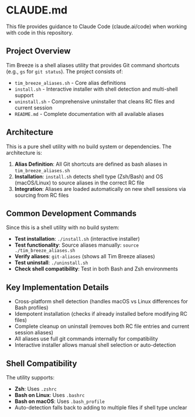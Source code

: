 # CLAUDE.md

This file provides guidance to Claude Code (claude.ai/code) when working with code in this repository.

## Project Overview

Tim Breeze is a shell aliases utility that provides Git command shortcuts (e.g., `gs` for `git status`). The project consists of:

- `tim_breeze_aliases.sh` - Core alias definitions
- `install.sh` - Interactive installer with shell detection and multi-shell support
- `uninstall.sh` - Comprehensive uninstaller that cleans RC files and current session
- `README.md` - Complete documentation with all available aliases

## Architecture

This is a pure shell utility with no build system or dependencies. The architecture is:

1. **Alias Definition**: All Git shortcuts are defined as bash aliases in `tim_breeze_aliases.sh`
2. **Installation**: `install.sh` detects shell type (Zsh/Bash) and OS (macOS/Linux) to source aliases in the correct RC file
3. **Integration**: Aliases are loaded automatically on new shell sessions via sourcing from RC files

## Common Development Commands

Since this is a shell utility with no build system:

- **Test installation**: `./install.sh` (interactive installer)
- **Test functionality**: Source aliases manually: `source ./tim_breeze_aliases.sh`
- **Verify aliases**: `git-aliases` (shows all Tim Breeze aliases)
- **Test uninstall**: `./uninstall.sh`
- **Check shell compatibility**: Test in both Bash and Zsh environments

## Key Implementation Details

- Cross-platform shell detection (handles macOS vs Linux differences for Bash profiles)
- Idempotent installation (checks if already installed before modifying RC files)
- Complete cleanup on uninstall (removes both RC file entries and current session aliases)
- All aliases use full git commands internally for compatibility
- Interactive installer allows manual shell selection or auto-detection

## Shell Compatibility

The utility supports:
- **Zsh**: Uses `.zshrc`
- **Bash on Linux**: Uses `.bashrc`  
- **Bash on macOS**: Uses `.bash_profile`
- Auto-detection falls back to adding to multiple files if shell type unclear